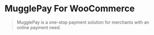 # MugglePay For WooCommerce
> MugglePay is a one-stop payment solution for merchants with an online payment need.